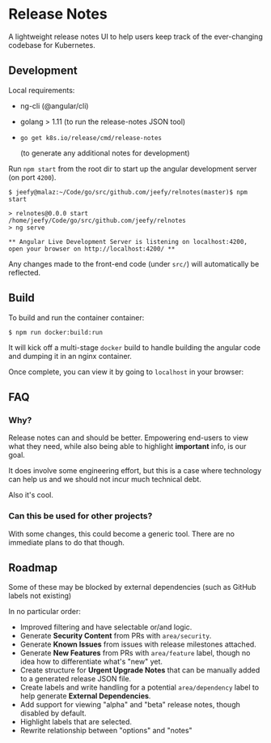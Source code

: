 # Release Notes

A lightweight release notes UI to help users keep track of the ever-changing codebase for Kubernetes.

## Development

Local requirements:

- ng-cli (@angular/cli)
- golang > 1.11 (to run the release-notes JSON tool)
- `go get k8s.io/release/cmd/release-notes`

  (to generate any additional notes for development)

Run `npm start` from the root dir to start up the angular development server (on port `4200`).

```
$ jeefy@malaz:~/Code/go/src/github.com/jeefy/relnotes(master)$ npm start

> relnotes@0.0.0 start /home/jeefy/Code/go/src/github.com/jeefy/relnotes
> ng serve

** Angular Live Development Server is listening on localhost:4200, open your browser on http://localhost:4200/ **
```

Any changes made to the front-end code (under `src/`) will automatically be reflected.

## Build

To build and run the container container:

```
$ npm run docker:build:run
```

It will kick off a multi-stage `docker` build to handle building the angular code and dumping it in an nginx container.

Once complete, you can view it by going to `localhost` in your browser:

## FAQ

### Why?

Release notes can and should be better. Empowering end-users to view what they need, while also being able to highlight **important** info, is our goal.

It does involve some engineering effort, but this is a case where technology can help us and we should not incur much technical debt.

Also it's cool.

### Can this be used for other projects?

With some changes, this could become a generic tool. There are no immediate plans to do that though.

## Roadmap

Some of these may be blocked by external dependencies (such as GitHub labels not existing)

In no particular order:

- Improved filtering and have selectable or/and logic.
- Generate **Security Content** from PRs with `area/security`.
- Generate **Known Issues** from issues with release milestones attached.
- Generate **New Features** from PRs with `area/feature` label, though no idea how to differentiate what's "new" yet.
- Create structure for **Urgent Upgrade Notes** that can be manually added to a generated release JSON file.
- Create labels and write handling for a potential `area/dependency` label to help generate **External Dependencies**.
- Add support for viewing "alpha" and "beta" release notes, though disabled by default.
- Highlight labels that are selected.
- Rewrite relationship between "options" and "notes"
